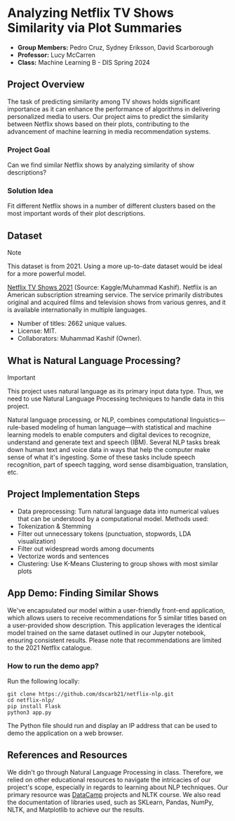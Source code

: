# Analyzing Netflix TV Shows Similarity via Plot Summaries
- **Group Members:** Pedro Cruz, Sydney Eriksson, David Scarborough
- **Professor:** Lucy McCarren
- **Class:** Machine Learning B - DIS Spring 2024

## Project Overview
The task of predicting similarity among TV shows holds significant importance as it can enhance the performance of algorithms in delivering personalized media to users. Our project aims to predict the similarity between Netflix shows based on their plots, contributing to the advancement of machine learning in media recommendation systems.

### Project Goal
Can we find similar Netflix shows by analyzing similarity of show descriptions? 
### Solution Idea
Fit different Netflix shows in a number of different clusters based on the most important words of their plot descriptions.

## Dataset

> [!NOTE]
> This dataset is from 2021. Using a more up-to-date dataset would be ideal for a more powerful model.

[Netflix TV Shows 2021](https://www.kaggle.com/datasets/muhammadkashif724/netflix-tv-shows-2021) (Source: Kaggle/Muhammad Kashif). Netflix is an American subscription streaming service. The service primarily distributes original and acquired films and television shows from various genres, and it is available internationally in multiple languages. 
- Number of titles: 2662 unique values.
- License: MIT.
- Collaborators: Muhammad Kashif (Owner).

## What is Natural Language Processing?

> [!IMPORTANT]
> This project uses natural language as its primary input data type. Thus, we need to use Natural Language Processing techniques to handle data in this project.

Natural language processing, or NLP, combines computational linguistics—rule-based modeling of human language—with statistical and machine learning models to enable computers and digital devices to recognize, understand and generate text and speech (IBM).
Several NLP tasks break down human text and voice data in ways that help the computer make sense of what it's ingesting. Some of these tasks include speech recognition, part of speech tagging, word sense disambiguation, translation, etc.

## Project Implementation Steps

- Data preprocessing: Turn natural language data into numerical values that can be understood by a computational model. Methods used:
 -  Tokenization & Stemming
 - Filter out unnecessary tokens (punctuation, stopwords, LDA visualization)
 - Filter out widespread words among documents
 - Vectorize words and sentences
- Clustering: Use K-Means Clustering to group shows with most similar plots

## App Demo: Finding Similar Shows 

We've encapsulated our model within a user-friendly front-end application, which allows users to receive recommendations for 5 similar titles based on a user-provided show description. This application leverages the identical model trained on the same dataset outlined in our Jupyter notebook, ensuring consistent results. Please note that recommendations are limited to the 2021 Netflix catalogue.

### How to run the demo app?
Run the following locally:
```
git clone https://github.com/dscarb21/netflix-nlp.git
cd netflix-nlp/
pip install Flask
python3 app.py
```
The Python file should run and display an IP address that can be used to demo the application on a web browser.

## References and Resources
We didn't go through Natural Language Processing in class. Therefore, we relied on other educational resources to navigate the intricacies of our project's scope, especially in regards to learning about NLP techniques. Our primary resource was [DataCamp](https://www.datacamp.com) projects and NLTK course. We also read the documentation of libraries used, such as SKLearn, Pandas, NumPy, NLTK, and Matplotlib to achieve our the results.
